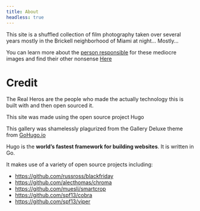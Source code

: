 ```yaml
---
title: About
headless: true
---
```


This site is a shuffled collection of film photography taken over several years mostly in the Brickell neighborhood of Miami at night... Mostly...


You can learn more about the [person responsible](https://rob.rip) for these mediocre images and find their other nonsense [Here](fullstack.lol)


# Credit 

The Real Heros are the people who made the actually technology this is built with and then open sourced it.

This site was made using the open source project Hugo

This gallery was shamelessly plagurized from the Gallery Deluxe theme from [GoHugo.io](https://gohugo.io)

Hugo is the **world’s fastest framework for building websites**. It is written in Go.

It makes use of a variety of open source projects including:

* https://github.com/russross/blackfriday
* https://github.com/alecthomas/chroma
* https://github.com/muesli/smartcrop
* https://github.com/spf13/cobra
* https://github.com/spf13/viper
